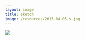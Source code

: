 ```yaml
---
layout: image
title: sketch
image: /resources/2015-04-05-s.jpg
---
```



![][image]


[image]: /resources/2015-04-05.jpg

